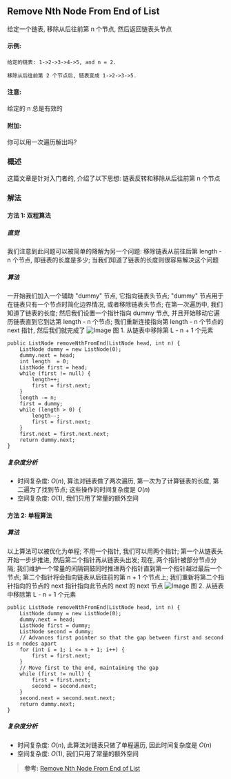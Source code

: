 ## Remove Nth Node From End of List
给定一个链表, 移除从后往前第 n 个节点, 然后返回链表头节点

#### 示例:
```
给定的链表: 1->2->3->4->5, and n = 2.

移除从后往前第 2 个节点后, 链表变成 1->2->3->5.
```

#### 注意:
给定的 n 总是有效的

#### 附加:
你可以用一次遍历解出吗?

### 概述
这篇文章是针对入门者的, 介绍了以下思想: 链表反转和移除从后往前第 n 个节点

### 解法
#### 方法 1: 双程算法
##### 直觉
我们注意到此问题可以被简单的降解为另一个问题: 移除链表从前往后第 length - n 个节点, 即链表的长度是多少; 当我们知道了链表的长度则很容易解决这个问题
##### 算法
一开始我们加入一个辅助 "dummy" 节点, 它指向链表头节点; "dummy" 节点用于在链表只有一个节点时简化边界情况, 或者移除链表头节点; 在第一次遍历中, 我们知道了链表的长度; 然后我们设置一个指针指向 dummy 节点, 并且开始移动它遍历链表直到它到达第 length - n 个节点; 我们重新连接指向第 length - n 个节点的 next 指针, 然后我们就完成了
![Image](https://leetcode.com/media/original_images/19_Remove_nth_node_from_end_of_listA.png)
图 1. 从链表中移除第 L - n + 1 个元素

```
public ListNode removeNthFromEnd(ListNode head, int n) {
    ListNode dummy = new ListNode(0);
    dummy.next = head;
    int length  = 0;
    ListNode first = head;
    while (first != null) {
        length++;
        first = first.next;
    }
    length -= n;
    first = dummy;
    while (length > 0) {
        length--;
        first = first.next;
    }
    first.next = first.next.next;
    return dummy.next;
}
```
##### 复杂度分析
- 时间复杂度: $O(n)$, 算法对链表做了两次遍历, 第一次为了计算链表的长度, 第二遍为了找到节点; 这些操作的时间复杂度是 $O(n)$
- 空间复杂度: $O(1)$, 我们只用了常量的额外空间

#### 方法 2: 单程算法
##### 算法
以上算法可以被优化为单程; 不用一个指针, 我们可以用两个指针; 第一个从链表头开始一步步推进, 然后第二个指针再从链表头出发; 现在, 两个指针被部分节点分隔; 我们维护一个常量的间隔铜鼓同时推进两个指针直到第一个指针越过最后一个节点; 第二个指针将会指向链表从后往前的第 n + 1 个节点上; 我们重新将第二个指针指向的节点的 next 指针指向此节点的 next 的 next 节点
![Image](https://leetcode.com/media/original_images/19_Remove_nth_node_from_end_of_listB.png)
图 2. 从链表中移除第 L - n + 1 个元素

```
public ListNode removeNthFromEnd(ListNode head, int n) {
    ListNode dummy = new ListNode(0);
    dummy.next = head;
    ListNode first = dummy;
    ListNode second = dummy;
    // Advances first pointer so that the gap between first and second is n nodes apart
    for (int i = 1; i <= n + 1; i++) {
        first = first.next;
    }
    // Move first to the end, maintaining the gap
    while (first != null) {
        first = first.next;
        second = second.next;
    }
    second.next = second.next.next;
    return dummy.next;
}
```
##### 复杂度分析
- 时间复杂度: $O(n)$, 此算法对链表只做了单程遍历, 因此时间复杂度是 $O(n)$
- 空间复杂度: $O(1)$, 我们只用了常量的额外空间

>**参考:**
[Remove Nth Node From End of List](https://leetcode.com/articles/remove-nth-node-from-end-of-list/)
